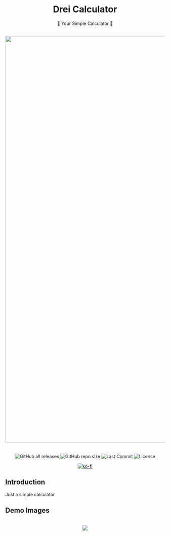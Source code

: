 <h1 align="center">Drei Calculator</h1>

<p align="center">
🦾 Your Simple Calculator 🦾
</p>

<br/>
<div align="center">
  <img width="1280px" src="#">
</div>
<br/>

<div align="center">
    <br>
    <img alt="GitHub all releases" src="https://img.shields.io/github/downloads/VoxDroid/Simple-Calculator/total?style=flat-square&svg=true">
    <img alt="GitHub repo size" src="https://img.shields.io/github/repo-size/VoxDroid/Simple-Calculator?style=flat-square&svg=true">
    <img alt="Last Commit" src="https://img.shields.io/github/last-commit/VoxDroid/Simple-Calculator?style=flat-square&svg=true">
    <img alt="License" src="https://img.shields.io/github/license/VoxDroid/Simple-Calculator?style=flat-square&svg=true">
</div>

<p align="center">
  <a href="https://ko-fi.com/O4O6LO7Q1" target="_blank">
    <img src="https://ko-fi.com/img/githubbutton_sm.svg" alt="ko-fi" style="border: 0;">
  </a>
</p>

## Introduction

Just a simple calculator

## Demo Images

<br/>
<div align="center">
  <img src="#">
</div>
<br/>
